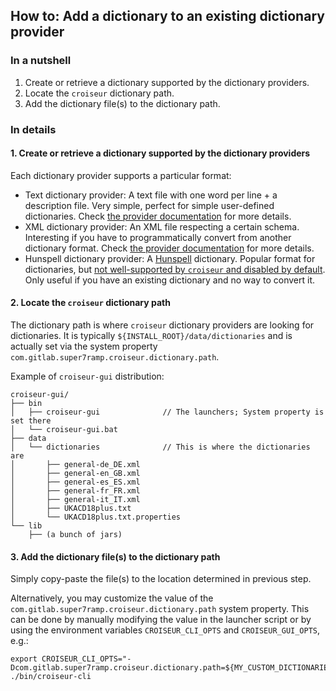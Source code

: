 <!--
SPDX-FileCopyrightText: 2023 Antoine Belvire
SPDX-License-Identifier: GPL-3.0-or-later
-->

## How to: Add a dictionary to an existing dictionary provider

### In a nutshell

1. Create or retrieve a dictionary supported by the dictionary providers.
2. Locate the `croiseur` dictionary path.
3. Add the dictionary file(s) to the dictionary path.

### In details

#### 1. Create or retrieve a dictionary supported by the dictionary providers

Each dictionary provider supports a particular format:

* Text dictionary provider: A text file with one word per line + a description file. Very simple,
  perfect for simple user-defined dictionaries.
  Check [the provider documentation](../../croiseur-dictionary/croiseur-dictionary-txt-plugin/README.md)
  for more details.
* XML dictionary provider: An XML file respecting a certain schema. Interesting if you have to
  programmatically convert from another dictionary format. Check [the provider
  documentation](../../croiseur-dictionary/croiseur-dictionary-xml-codec/README.md)
  for more details.
* Hunspell dictionary provider: A [Hunspell](https://hunspell.github.io/) dictionary. Popular format
  for dictionaries,
  but [not well-supported by `croiseur` and disabled by default](../reference/Available-service-providers.md).
  Only useful if you have an existing dictionary and no way to convert it.

#### 2. Locate the `croiseur` dictionary path

The dictionary path is where `croiseur` dictionary providers are looking for dictionaries. It is
typically `${INSTALL_ROOT}/data/dictionaries` and is actually set via the system
property `com.gitlab.super7ramp.croiseur.dictionary.path`.

Example of `croiseur-gui` distribution:

```
croiseur-gui/
├── bin
│   ├── croiseur-gui              // The launchers; System property is set there
│   └── croiseur-gui.bat
├── data
│   └── dictionaries              // This is where the dictionaries are
│       ├── general-de_DE.xml
│       ├── general-en_GB.xml
│       ├── general-es_ES.xml
│       ├── general-fr_FR.xml
│       ├── general-it_IT.xml
│       ├── UKACD18plus.txt
│       └── UKACD18plus.txt.properties
└── lib
    ├── (a bunch of jars)
```

#### 3. Add the dictionary file(s) to the dictionary path

Simply copy-paste the file(s) to the location determined in previous step.

Alternatively, you may customize the value of the `com.gitlab.super7ramp.croiseur.dictionary.path`
system property. This can be done by manually modifying the value in the launcher script or by
using the environment variables `CROISEUR_CLI_OPTS` and `CROISEUR_GUI_OPTS`, e.g.:

```
export CROISEUR_CLI_OPTS="-Dcom.gitlab.super7ramp.croiseur.dictionary.path=${MY_CUSTOM_DICTIONARIES}"
./bin/croiseur-cli
```
